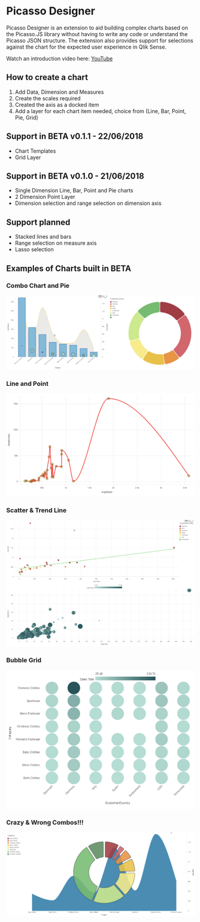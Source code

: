 # Picasso Designer

Picasso Designer is an extension to aid building complex charts based on the Picasso.JS library without having to write any code or understand the Picasso JSON structure. The extension also provides support for selections against the chart for the expected user experience in Qlik Sense.

Watch an introduction video here: [YouTube](https://youtu.be/0tLm7Lf3TYc)

## How to create a chart
1. Add Data, Dimension and Measures
1. Create the scales required
1. Created the axis as a docked item
1. Add a layer for each chart item needed, choice from (Line, Bar, Point, Pie, Grid)

## Support in BETA v0.1.1 - 22/06/2018
* Chart Templates
* Grid Layer

## Support in BETA v0.1.0 - 21/06/2018
* Single Dimension Line, Bar, Point and Pie charts
* 2 Dimension Point Layer
* Dimension selection and range selection on dimension axis

## Support planned
* Stacked lines and bars
* Range selection on measure axis
* Lasso selection

## Examples of Charts built in BETA
### Combo Chart and Pie
![Combo and Pie](https://github.com/AnalyticsEarth/data/raw/master/Random-Combo.png)

### Line and Point
![Line and Point](https://github.com/AnalyticsEarth/data/raw/master/LineandPoint.png)

### Scatter & Trend Line
![Scatter and Trend Line](https://github.com/AnalyticsEarth/data/raw/master/Scatter.png)

### Bubble Grid
![Bubble Grid](https://github.com/AnalyticsEarth/data/raw/master/bubble-grid.png)

### Crazy & Wrong Combos!!!
![Crazy Chart](https://github.com/AnalyticsEarth/data/raw/master/crazy.png)

